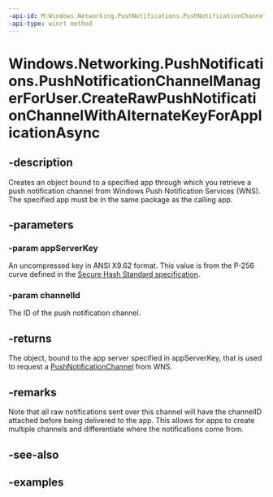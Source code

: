 ```yaml
---
-api-id: M:Windows.Networking.PushNotifications.PushNotificationChannelManagerForUser.CreateRawPushNotificationChannelWithAlternateKeyForApplicationAsync(Windows.Storage.Streams.IBuffer,System.String)
-api-type: winrt method
---
```


<!-- Method syntax.
public IAsyncOperation<PushNotificationChannel> PushNotificationChannelManagerForUser.CreateRawPushNotificationChannelWithAlternateKeyForApplicationAsync(IBuffer appServerKey, String channelId)
-->

# Windows.Networking.PushNotifications.PushNotificationChannelManagerForUser.CreateRawPushNotificationChannelWithAlternateKeyForApplicationAsync

## -description
Creates an object bound to a specified app through which you retrieve a push notification channel from Windows Push Notification Services (WNS). The specified app must be in the same package as the calling app.

## -parameters

### -param appServerKey
An uncompressed key in ANSI X9.62 format. This value is from the P-256 curve defined in the [Secure Hash Standard specification](http://nvlpubs.nist.gov/nistpubs/FIPS/NIST.FIPS.180-4.pdf).

### -param channelId
The ID of the push notification channel.

## -returns
The object, bound to the app server specified in appServerKey, that is used to request a [PushNotificationChannel](PushNotificationChannel.md) from WNS.

## -remarks
Note that all raw notifications sent over this channel will have the channelID attached before being delivered to the app. This allows for apps to create multiple channels and differentiate where the notifications come from.

## -see-also

## -examples

